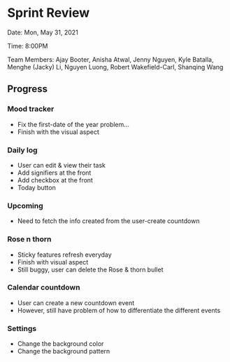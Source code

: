 # Sprint Review
Date: Mon, May 31, 2021

Time: 8:00PM

Team Members: Ajay Booter, Anisha Atwal, Jenny Nguyen, Kyle Batalla, Menghe (Jacky) Li, Nguyen Luong, Robert Wakefield-Carl, Shanqing Wang

## Progress
### Mood tracker
- Fix the first-date of the year problem...
- Finish with the visual aspect
  
### Daily log
- User can edit & view their task
- Add signifiers at the front
- Add checkbox at the front
- Today button

### Upcoming
- Need to fetch the info created from the user-create countdown

### Rose n thorn
- Sticky features refresh everyday
- Finish with visual aspect
- Still buggy, user can delete the Rose & thorn bullet
  
### Calendar countdown
- User can create a new countdown event
- However, still have problem of how to differentiate the different events

### Settings
- Change the background color
- Change the background pattern


